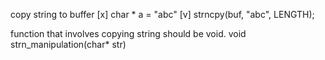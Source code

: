 
copy string to buffer
[x] char * a = "abc"
[v] strncpy(buf, "abc", LENGTH);

function that involves copying string should be void.
void strn_manipulation(char* str)
